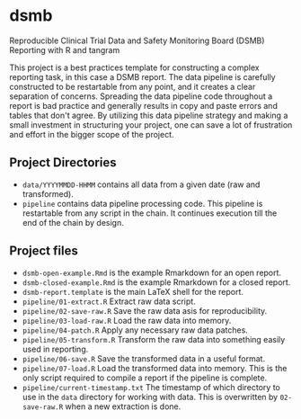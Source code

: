 # dsmb

Reproducible Clinical Trial Data and Safety Monitoring Board (DSMB) Reporting with R and tangram

This project is a best practices template for constructing a complex reporting task, in this case a DSMB report. The data pipeline is carefully constructed to be restartable from any point, and it creates a clear separation of concerns. Spreading the data pipeline code throughout a report is bad practice and generally results in copy and paste errors and tables that don't agree. By utilizing this data pipeline strategy and making a small investment in structuring your project, one can save a lot of frustration and effort in the bigger scope of the project. 

## Project Directories

* `data/YYYYMMDD-HHMM` contains all data from a given date (raw and transformed).
* `pipeline` contains data pipeline processing code. This pipeline is restartable from any script in the chain. It continues execution till the end of the chain by design.

## Project files

* `dsmb-open-example.Rmd` is the example Rmarkdown for an open report.
* `dsmb-closed-example.Rmd` is the example Rmarkdown for a closed report.
* `dsmb-report.template` is the main LaTeX shell for the report.
* `pipeline/01-extract.R` Extract raw data script.
* `pipeline/02-save-raw.R` Save the raw data asis for reproducibility.
* `pipeline/03-load-raw.R` Load the raw data into memory.
* `pipeline/04-patch.R` Apply any necessary raw data patches.
* `pipeline/05-transform.R` Transform the raw data into something easily used in reporting.
* `pipeline/06-save.R` Save the transformed data in a useful format.
* `pipeline/07-load.R` Load the transformed data into memory. This is the only script required to compile a report if the pipeline is complete.
* `pipeline/current-timestamp.txt` The timestamp of which directory to use in the `data` directory for working with data. This is overwritten by `02-save-raw.R` when a new extraction is done.